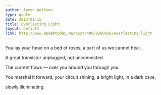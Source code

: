```yaml
---
author: Aaron Wolfson
type: quote
date: 2013-01-15
title: Everlasting Light
layout: default
link: http://www.apoemtoday.me/post/40659280426/everlasting-light
---
```

You lay your head
on a bed of roses,
a part of us
we cannot heal.

A great transistor
unplugged,
not unconnected.

The current flows —
over you
around you
through you.

You marshal it forward,
your circuit shining,
a bright light,
in a dark cave,

slowly illuminating.
